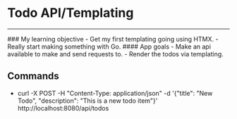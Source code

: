 # Todo API/Templating
<hr />
### My learning objective
- Get my first templating going using HTMX.
- Really start making something with Go.
#### App goals
- Make an api available to make and send requests to.
- Render the todos via templating.

## Commands
- curl -X POST -H "Content-Type: application/json" -d '{"title": "New Todo", "description": "This is a new todo item"}'   http://localhost:8080/api/todos